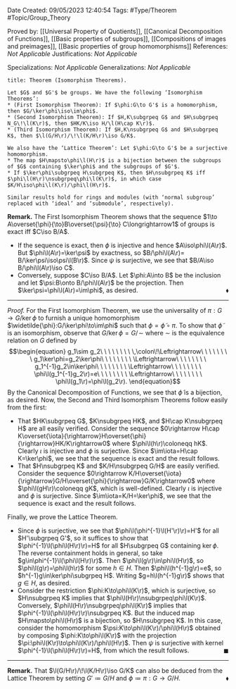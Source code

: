 <div class="topSpace"></div>

Date Created: 09/05/2023 12:40:54
Tags: #Type/Theorem #Topic/Group_Theory

Proved by: [[Universal Property of Quotients]], [[Canonical Decomposition of Functions]], [[Basic properties of subgroups]], [[Compositions of images and preimages]], [[Basic properties of group homomorphisms]]
References: <i>Not Applicable</i>
Justifications: <i>Not Applicable</i>

Specializations: <i>Not Applicable</i>
Generalizations: <i>Not Applicable</i>

``` ad-Theorem
title: Theorem (Isomorphism Theorems).

Let $G$ and $G'$ be groups. We have the following ‘Isomorphism Theorems’:
* (First Isomorphism Theorem): If $\phi:G\to G'$ is a homomorphism, then $G/\ker\phi\iso\im\phi$.
* (Second Isomorphism Theorem): If $H,K\subgrpeq G$ and $H\subgrpeq N_G\!\l(K\r)$, then $HK/K\iso H/\l(H\cap K\r)$.
* (Third Isomorphism Theorem): If $H,K\nsubgrpeq G$ and $H\subgrpeq K$, then $\l(G/H\r)/\!\l(K/H\r)\iso G/K$.

We also have the ‘Lattice Theorem’: Let $\phi:G\to G'$ be a surjective homomorphism.
* The map $H\mapsto\phi\l(H\r)$ is a bijection between the subgroups of $G$ containing $\ker\phi$ and the subgroups of $G'$.
* If $\ker\phi\subgrpeq H\subgrpeq K$, then $H\nsubgrpeq K$ iff $\phi\l(H\r)\nsubgrpeq\phi\l(K\r)$, in which case $K/H\iso\phi\l(K\r)/\phi\l(H\r)$.

Similar results hold for rings and modules (with ‘normal subgroup’ replaced with ‘ideal’ and ‘submodule’, respectively).

```

<b>Remark.</b> The First Isomorphism Theorem shows that the sequence $1\to A\overset{\phi}{\to}B\overset{\psi}{\to} C\longrightarrow1$ of groups is exact iff $C\iso B/A$.
* If the sequence is exact, then $\phi$ is injective and hence $A\iso\phi\l(A\r)$. But $\phi\l(A\r)=\ker\psi$ by exactness, so $B/\phi\l(A\r)= B/\ker\psi\iso\psi\l(B\r)$. Since $\psi$ is surjective, we see that $B/A\iso B/\phi\l(A\r)\iso C$.
* Conversely, suppose $C\iso B/A$. Let $\phi:A\into B$ be the inclusion and let $\psi:B\onto B/\phi\l(A\r)$ be the projection. Then $\ker\psi=\phi\l(A\r)=\im\phi$, as desired.<span style="float:right;">$\blacklozenge$</span>

---

<i>Proof.</i> For the First Isomorphism Theorem, we use the universality of $\pi:G\to G/\ker\phi$ to furnish a unique homomorphism $\widetilde{\phi}:G/\ker\phi\to\im\phi$ such that $\phi=\widetilde{\phi}\circ\pi$. To show that $\widetilde{\phi}$ is an isomorphism, observe that $G/\ker\phi=G/\!\sim$ where $\sim$ is the equivalence relation on $G$ defined by
$$\begin{equation}
    g_1\sim g_2\ \ \ \ \ \ \ \ \,\colon\!\Leftrightarrow\ \ \ \ \ \ \ \ g_1\ker\phi=g_2\ker\phi\ \ \ \ \ \ \ \ \Leftrightarrow\ \ \ \ \ \ \ \ g_1^{-1}g_2\in\ker\phi\ \ \ \ \ \ \ \ \Leftrightarrow\ \ \ \ \ \ \ \ \phi\l(g_1^{-1}g_2\r)=e\ \ \ \ \ \ \ \ \Leftrightarrow\ \ \ \ \ \ \ \ \phi\l(g_1\r)=\phi\l(g_2\r).
\end{equation}$$
By the Canonical Decomposition of Functions, we see that $\widetilde{\phi}$ is a bijection, as desired. Now, the Second and Third Isomorphism Theorems follow easily from the first:
* That $HK\subgrpeq G$, $K\nsubgrpeq HK$, and $H\cap K\nsubgrpeq H$ are all easily verified. Consider the sequence $0\rightarrow H\cap K\overset{\iota}{\rightarrow}H\overset{\phi}{\rightarrow}HK/K\rightarrow0$ where $\phi\l(h\r)\coloneqq hK$. Clearly $\iota$ is injective and $\phi$ is surjective. Since $\im\iota=H\cap K=\ker\phi$, we see that the sequence is exact and the result follows.
* That $H\nsubgrpeq K$ and $K/H\nsubgrpeq G/H$ are easily verified. Consider the sequence $0\rightarrow K/H\overset{\iota}{\rightarrow}G/H\overset{\phi}{\rightarrow}G/K\rightarrow0$ where $\phi\l(gH\r)\coloneqq gK$, which is well-defined. Clearly $\iota$ is injective and $\phi$ is surjective. Since $\im\iota=K/H=\ker\phi$, we see that the sequence is exact and the result follows.

Finally, we prove the Lattice Theorem.
* Since $\phi$ is surjective, we see that $\phi\l(\phi^{-1}\l(H'\r)\r)=H'$ for all $H'\subgrpeq G'$, so it suffices to show that $\phi^{-1}\l(\phi\l(H\r)\r)=H$ for all  $H\subgrpeq G$ containing $\ker\phi$. The reverse containment holds in general, so take $g\in\phi^{-1}\l(\phi\l(H\r)\r)$. Then $\phi\l(g\r)\in\phi\l(H\r)$, so $\phi\l(g\r)=\phi\l(h\r)$ for some $h\in H$. Then $\phi\l(h^{-1}g\r)=e$, so $h^{-1}g\in\ker\phi\subgrpeq H$. Writing $g=h\l(h^{-1}g\r)$ shows that $g\in H$, as desired.
* Consider the restriction $\phi:K\to\phi\l(K\r)$, which is surjective, so $H\nsubgrpeq K$ implies that $\phi\l(H\r)\nsubgrpeq\phi\l(K\r)$. Conversely, $\phi\l(H\r)\nsubgrpeq\phi\l(K\r)$ implies that $\phi^{-1}\l(\phi\l(H\r)\r)\nsubgrpeq K$. But the induced map $H\mapsto\phi\l(H\r)$ is a bijection, so $H\nsubgrpeq K$. In this case, consider the homomorphism $\psi:K\to\phi\l(K\r)/\phi\l(H\r)$ obtained by composing $\phi:K\to\phi\l(K\r)$ with the projection $\pi:\phi\l(K\r)\to\phi\l(K\r)/\phi\l(H\r)$. Then $\psi$ is surjective with kernel $\phi^{-1}\l(\phi\l(H\r)\r)=H$, from which the result follows.<span style="float:right;">$\blacksquare$</span>

---

<b>Remark.</b> That $\l(G/H\r)/\!\l(K/H\r)\iso G/K$ can also be deduced from the Lattice Theorem by setting $G'\coloneqq G/H$ and $\phi\coloneqq\pi:G\to G/H$.<span style="float:right;">$\blacklozenge$</span>
